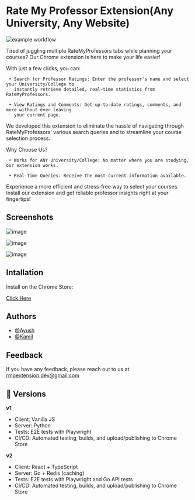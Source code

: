 
# Rate My Professor Extension(Any University, Any Website)

![example workflow](https://github.com/ayush-shah12/RMP-Insights-Full-Stack-Search-Platform/actions/workflows/all-jobs.yml/badge.svg)


Tired of juggling multiple RateMyProfessors tabs while planning your courses? Our Chrome extension is here to make your life easier!

With just a few clicks, you can:
     
     • Search for Professor Ratings: Enter the professor's name and select your University/College to
       instantly retrieve detailed, real-time statistics from RateMyProfessors.

     • View Ratings and Comments: Get up-to-date ratings, comments, and more without ever leaving
       your current page.

We developed this extension to eliminate the hassle of navigating through RateMyProfessors' various search queries and to streamline your course selection process.

Why Choose Us?
     
     • Works for ANY University/College: No matter where you are studying, our extension works.

     • Real-Time Queries: Receive the most current information available.

Experience a more efficient and stress-free way to select your courses. Install our extension and get reliable professor insights right at your fingertips!



## Screenshots

![image](https://github.com/user-attachments/assets/81ab3829-96e8-4acf-b38f-630a7fdcad6b)

![image](https://github.com/user-attachments/assets/7d1639e7-f463-4a28-ae7e-bfbe3dee6d1c)

![image](https://github.com/user-attachments/assets/a55f6a20-59cd-4177-925d-a0633532b9cb)


## Intallation

Install on the Chrome Store:

[Click Here](https://chromewebstore.google.com/detail/rate-my-professor-extensi/alhijcehgndilnnedijemckkcpnnjolb)


## Authors

- [@Ayush](https://www.github.com/ayush-shah12)
- [@Kamil](https://www.github.com/KamilWoskowiak)


## Feedback

If you have any feedback, please reach out to us at rmpextension.dev@gmail.com


## 🔁 Versions

**v1**
- Client: Vanilla JS
- Server: Python
- Tests: E2E tests with Playwright
- CI/CD: Automated testing, builds, and upload/publishing to Chrome Store

**v2**
- Client: React + TypeScript
- Server: Go + Redis (caching)
- Tests: E2E tests with Playwright and Go API tests
- CI/CD: Automated testing, builds, and upload/publishing to Chrome Store

